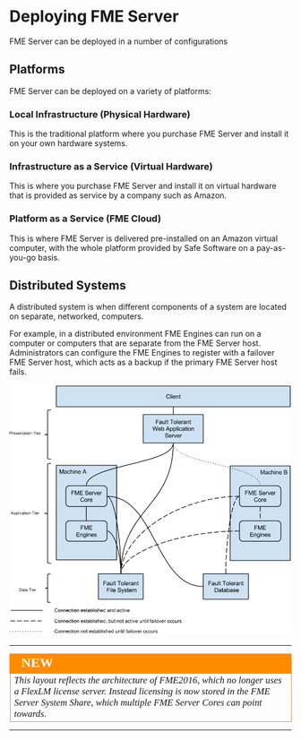 # Deploying FME Server

FME Server can be deployed in a number of configurations 

## Platforms ##

FME Server can be deployed on a variety of platforms:

### Local Infrastructure (Physical Hardware) ###
This is the traditional platform where you purchase FME Server and install it on your own hardware systems.

### Infrastructure as a Service (Virtual Hardware) ###
This is where you purchase FME Server and install it on virtual hardware that is provided as service by a company such as Amazon.

### Platform as a Service (FME Cloud) ###
This is where FME Server is delivered pre-installed on an Amazon virtual computer, with the whole platform provided by Safe Software on a pay-as-you-go basis.


## Distributed Systems ##

A distributed system is when different components of a system are located on separate, networked, computers.

For example, in a distributed environment FME Engines can run on a computer or computers that are separate from the FME Server host. Administrators can configure the FME Engines to register with a failover FME Server host, which acts as a backup if the primary FME Server host fails.

![](./Images/Img1.5.DistributedSetup.png)

---

<!--New Section--> 

<table style="border-spacing: 0px">
<tr>
<td style="vertical-align:middle;background-color:darkorange;border: 2px solid darkorange">
<i class="fa fa-bolt fa-lg fa-pull-left fa-fw" style="color:white;padding-right: 12px;vertical-align:text-top"></i>
<span style="color:white;font-size:x-large;font-weight: bold;font-family:serif">NEW</span>
</td>
</tr>

<tr>
<td style="border: 1px solid darkorange">
<span style="font-family:serif; font-style:italic; font-size:larger">
This layout reflects the architecture of FME2016, which no longer uses a FlexLM license server. Instead licensing is now stored in the FME Server System Share, which multiple FME Server Cores can point towards.
</span>
</td>
</tr>
</table>

---